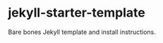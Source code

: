 jekyll-starter-template
=======================

Bare bones Jekyll template and install instructions.
